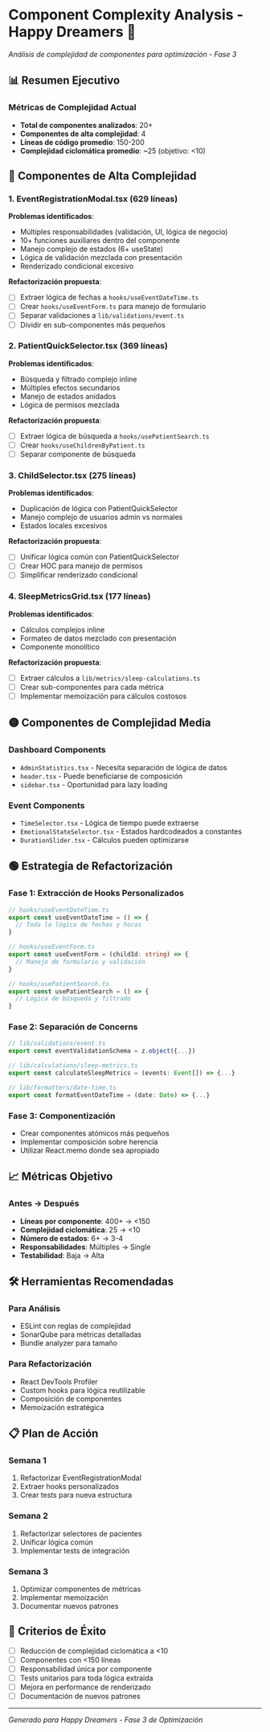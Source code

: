 # Component Complexity Analysis - Happy Dreamers 🌙

*Análisis de complejidad de componentes para optimización - Fase 3*

## 📊 Resumen Ejecutivo

### Métricas de Complejidad Actual
- **Total de componentes analizados**: 20+
- **Componentes de alta complejidad**: 4
- **Líneas de código promedio**: 150-200
- **Complejidad ciclomática promedio**: ~25 (objetivo: <10)

## 🔴 Componentes de Alta Complejidad

### 1. EventRegistrationModal.tsx (629 líneas)
**Problemas identificados**:
- Múltiples responsabilidades (validación, UI, lógica de negocio)
- 10+ funciones auxiliares dentro del componente
- Manejo complejo de estados (6+ useState)
- Lógica de validación mezclada con presentación
- Renderizado condicional excesivo

**Refactorización propuesta**:
- [ ] Extraer lógica de fechas a `hooks/useEventDateTime.ts`
- [ ] Crear `hooks/useEventForm.ts` para manejo de formulario
- [ ] Separar validaciones a `lib/validations/event.ts`
- [ ] Dividir en sub-componentes más pequeños

### 2. PatientQuickSelector.tsx (369 líneas)
**Problemas identificados**:
- Búsqueda y filtrado complejo inline
- Múltiples efectos secundarios
- Manejo de estados anidados
- Lógica de permisos mezclada

**Refactorización propuesta**:
- [ ] Extraer lógica de búsqueda a `hooks/usePatientSearch.ts`
- [ ] Crear `hooks/useChildrenByPatient.ts`
- [ ] Separar componente de búsqueda

### 3. ChildSelector.tsx (275 líneas)
**Problemas identificados**:
- Duplicación de lógica con PatientQuickSelector
- Manejo complejo de usuarios admin vs normales
- Estados locales excesivos

**Refactorización propuesta**:
- [ ] Unificar lógica común con PatientQuickSelector
- [ ] Crear HOC para manejo de permisos
- [ ] Simplificar renderizado condicional

### 4. SleepMetricsGrid.tsx (177 líneas)
**Problemas identificados**:
- Cálculos complejos inline
- Formateo de datos mezclado con presentación
- Componente monolítico

**Refactorización propuesta**:
- [ ] Extraer cálculos a `lib/metrics/sleep-calculations.ts`
- [ ] Crear sub-componentes para cada métrica
- [ ] Implementar memoización para cálculos costosos

## 🟡 Componentes de Complejidad Media

### Dashboard Components
- `AdminStatistics.tsx` - Necesita separación de lógica de datos
- `header.tsx` - Puede beneficiarse de composición
- `sidebar.tsx` - Oportunidad para lazy loading

### Event Components
- `TimeSelector.tsx` - Lógica de tiempo puede extraerse
- `EmotionalStateSelector.tsx` - Estados hardcodeados a constantes
- `DurationSlider.tsx` - Cálculos pueden optimizarse

## 🟢 Estrategia de Refactorización

### Fase 1: Extracción de Hooks Personalizados
```typescript
// hooks/useEventDateTime.ts
export const useEventDateTime = () => {
  // Toda la lógica de fechas y horas
}

// hooks/useEventForm.ts
export const useEventForm = (childId: string) => {
  // Manejo de formulario y validación
}

// hooks/usePatientSearch.ts
export const usePatientSearch = () => {
  // Lógica de búsqueda y filtrado
}
```

### Fase 2: Separación de Concerns
```typescript
// lib/validations/event.ts
export const eventValidationSchema = z.object({...})

// lib/calculations/sleep-metrics.ts
export const calculateSleepMetrics = (events: Event[]) => {...}

// lib/formatters/date-time.ts
export const formatEventDateTime = (date: Date) => {...}
```

### Fase 3: Componentización
- Crear componentes atómicos más pequeños
- Implementar composición sobre herencia
- Utilizar React.memo donde sea apropiado

## 📈 Métricas Objetivo

### Antes → Después
- **Líneas por componente**: 400+ → <150
- **Complejidad ciclomática**: 25 → <10
- **Número de estados**: 6+ → 3-4
- **Responsabilidades**: Múltiples → Single
- **Testabilidad**: Baja → Alta

## 🛠️ Herramientas Recomendadas

### Para Análisis
- ESLint con reglas de complejidad
- SonarQube para métricas detalladas
- Bundle analyzer para tamaño

### Para Refactorización
- React DevTools Profiler
- Custom hooks para lógica reutilizable
- Composición de componentes
- Memoización estratégica

## 📋 Plan de Acción

### Semana 1
1. Refactorizar EventRegistrationModal
2. Extraer hooks personalizados
3. Crear tests para nueva estructura

### Semana 2
1. Refactorizar selectores de pacientes
2. Unificar lógica común
3. Implementar tests de integración

### Semana 3
1. Optimizar componentes de métricas
2. Implementar memoización
3. Documentar nuevos patrones

## 🎯 Criterios de Éxito

- [ ] Reducción de complejidad ciclomática a <10
- [ ] Componentes con <150 líneas
- [ ] Responsabilidad única por componente
- [ ] Tests unitarios para toda lógica extraída
- [ ] Mejora en performance de renderizado
- [ ] Documentación de nuevos patrones

---
*Generado para Happy Dreamers - Fase 3 de Optimización*